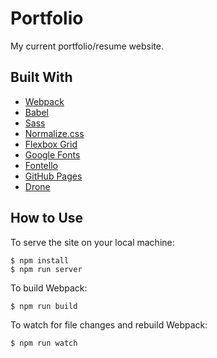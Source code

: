 # Portfolio

My current portfolio/resume website.

## Built With

- [Webpack](https://webpack.js.org/)
- [Babel](https://babeljs.io/)
- [Sass](https://sass-lang.com/)
- [Normalize.css](https://necolas.github.io/normalize.css/)
- [Flexbox Grid](http://flexboxgrid.com/)
- [Google Fonts](https://fonts.google.com/)
- [Fontello](https://fontello.com/)
- [GitHub Pages](https://pages.github.com/)
- [Drone](https://drone.io/)

## How to Use

To serve the site on your local machine:

```
$ npm install
$ npm run server
```

To build Webpack:

```
$ npm run build
```


To watch for file changes and rebuild Webpack:

```
$ npm run watch
```
